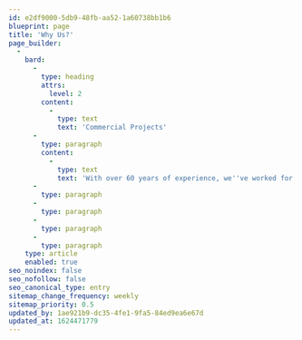 ```yaml
---
id: e2df9000-5db9-48fb-aa52-1a60738bb1b6
blueprint: page
title: 'Why Us?'
page_builder:
  -
    bard:
      -
        type: heading
        attrs:
          level: 2
        content:
          -
            type: text
            text: 'Commercial Projects'
      -
        type: paragraph
        content:
          -
            type: text
            text: 'With over 60 years of experience, we''ve worked for the smallest mom-and-pop business to the regions’ most recognized brands and properties. There''s no job too little or too small! We provide the same quality and professionalism to each and every job, and our reputation proves it.'
      -
        type: paragraph
      -
        type: paragraph
      -
        type: paragraph
      -
        type: paragraph
    type: article
    enabled: true
seo_noindex: false
seo_nofollow: false
seo_canonical_type: entry
sitemap_change_frequency: weekly
sitemap_priority: 0.5
updated_by: 1ae921b9-dc35-4fe1-9fa5-84ed9ea6e67d
updated_at: 1624471779
---
```

